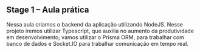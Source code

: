 ## Stage 1 – Aula prática

Nessa aula criamos o backend da aplicação utilizando NodeJS. Nesse projeto iremos utilizar Typescript, que auxilia no aumento da produtividade em desenvolvimento; vamos utilizar o Prisma ORM, para trabalhar com banco de dados e Socket.IO para trabalhar comunicação em tempo real.